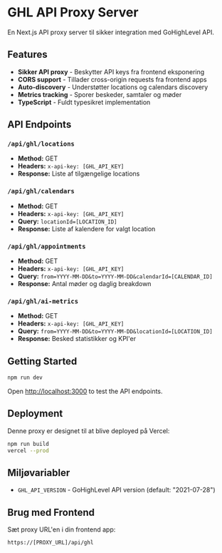 # GHL API Proxy Server

En Next.js API proxy server til sikker integration med GoHighLevel API.

## Features

- **Sikker API proxy** - Beskytter API keys fra frontend eksponering
- **CORS support** - Tillader cross-origin requests fra frontend apps
- **Auto-discovery** - Understøtter locations og calendars discovery
- **Metrics tracking** - Sporer beskeder, samtaler og møder
- **TypeScript** - Fuldt typesikret implementation

## API Endpoints

### `/api/ghl/locations`
- **Method:** GET
- **Headers:** `x-api-key: [GHL_API_KEY]`
- **Response:** Liste af tilgængelige locations

### `/api/ghl/calendars`
- **Method:** GET
- **Headers:** `x-api-key: [GHL_API_KEY]`
- **Query:** `locationId=[LOCATION_ID]`
- **Response:** Liste af kalendere for valgt location

### `/api/ghl/appointments`
- **Method:** GET
- **Headers:** `x-api-key: [GHL_API_KEY]`
- **Query:** `from=YYYY-MM-DD&to=YYYY-MM-DD&calendarId=[CALENDAR_ID]`
- **Response:** Antal møder og daglig breakdown

### `/api/ghl/ai-metrics`
- **Method:** GET
- **Headers:** `x-api-key: [GHL_API_KEY]`
- **Query:** `from=YYYY-MM-DD&to=YYYY-MM-DD&locationId=[LOCATION_ID]`
- **Response:** Besked statistikker og KPI'er

## Getting Started

```bash
npm run dev
```

Open [http://localhost:3000](http://localhost:3000) to test the API endpoints.

## Deployment

Denne proxy er designet til at blive deployed på Vercel:

```bash
npm run build
vercel --prod
```

## Miljøvariabler

- `GHL_API_VERSION` - GoHighLevel API version (default: "2021-07-28")

## Brug med Frontend

Sæt proxy URL'en i din frontend app:
```
https://[PROXY_URL]/api/ghl
```

